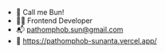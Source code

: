 - 👋 Call me Bun!
- 👨‍💻 Frontend Developer
- 📬 pathomphob.sun@gmail.com
- 🚀 https://pathomphob-sunanta.vercel.app/

<!--
**bbun0639/bbun0639** is a ✨ _special_ ✨ repository because its `README.md` (this file) appears on your GitHub profile.

Here are some ideas to get you started:

- 🔭 I’m currently working on ...
- 🌱 I’m currently learning ...
- 👯 I’m looking to collaborate on ...
- 🤔 I’m looking for help with ...
- 💬 Ask me about ...
- 📫 How to reach me: ...
- 😄 Pronouns: ...
- ⚡ Fun fact: ...
-->
